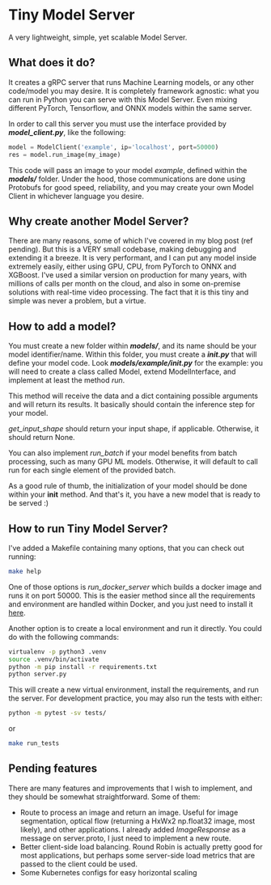 # Tiny Model Server

A very lightweight, simple, yet scalable Model Server.

## What does it do?

It creates a gRPC server that runs Machine Learning models, or any other code/model you may desire. It is completely framework agnostic: what you can run in Python you can serve with this Model Server. Even mixing different PyTorch, Tensorflow, and ONNX models within the same server.

In order to call this server you must use the interface provided by ***model_client.py***, like the following:

```python
model = ModelClient('example', ip='localhost', port=50000)
res = model.run_image(my_image)
```

This code will pass an image to your model *example*, defined within the ***models/*** folder. Under the hood, those communications are done using Protobufs for good speed, reliability, and you may create your own Model Client in whichever language you desire.

## Why create another Model Server?

There are many reasons, some of which I've covered in my blog post (ref pending). But this is a VERY small codebase, making debugging and extending it a breeze. It is very performant, and I can put any model inside extremely easily, either using GPU, CPU, from PyTorch to ONNX and XGBoost. I've used a similar version on production for many years, with millions of calls per month on the cloud, and also in some on-premise solutions with real-time video processing. The fact that it is this tiny and simple was never a problem, but a virtue.

## How to add a model?

You must create a new folder within ***models/***, and its name should be your model identifier/name. Within this folder, you must create a ***__init__.py*** that will define your model code. Look ***models/example/__init__.py*** for the example: you will need to create a class called Model, extend ModelInterface, and implement at least the method *run*.

This method will receive the data and a dict containing possible arguments and will return its results. It basically should contain the inference step for your model.

*get_input_shape* should return your input shape, if applicable. Otherwise, it should return None.

You can also implement *run_batch* if your model benefits from batch processing, such as many GPU ML models. Otherwise, it will default to call run for each single element of the provided batch.

As a good rule of thumb, the initialization of your model should be done within your __init__ method. And that's it, you have a new model that is ready to be served :)

## How to run Tiny Model Server?

I've added a Makefile containing many options, that you can check out running:
```sh
make help
```

One of those options is *run_docker_server* which builds a docker image and runs it on port 50000. This is the easier method since all the requirements and environment are handled within Docker, and you just need to install it [here](https://docs.docker.com/engine/install/).

Another option is to create a local environment and run it directly. You could do with the following commands:
```sh
virtualenv -p python3 .venv
source .venv/bin/activate
python -m pip install -r requirements.txt
python server.py
```

This will create a new virtual environment, install the requirements, and run the server. For development practice, you may also run the tests with either:
```sh
python -m pytest -sv tests/
```
or
```sh
make run_tests
```

## Pending features

There are many features and improvements that I wish to implement, and they should be somewhat straightforward. Some of them:

- Route to process an image and return an image. Useful for image segmentation, optical flow (returning a HxWx2 np.float32 image, most likely), and other applications. I already added *ImageResponse* as a message on server.proto, I just need to implement a new route.
- Better client-side load balancing. Round Robin is actually pretty good for most applications, but perhaps some server-side load metrics that are passed to the client could be used.
- Some Kubernetes configs for easy horizontal scaling